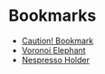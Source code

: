 # Bookmarks

- [Caution! Bookmark](https://www.thingiverse.com/thing:162339)
- [Voronoi Elephant](https://www.thingiverse.com/thing:287891)
- [Nespresso Holder](https://www.thingiverse.com/thing:601422)
